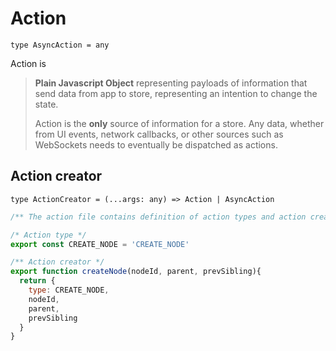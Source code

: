 # Action
`type AsyncAction = any`

Action is
> **Plain Javascript Object** representing payloads of information that send data from app to store, representing an intention to change the state.
>
> Action is the **only** source of information for a store. Any data, whether from UI events, network callbacks, or other sources such as WebSockets needs to eventually be dispatched as actions.

## Action creator
`type ActionCreator = (...args: any) => Action | AsyncAction`

```js
/** The action file contains definition of action types and action creators. */

/* Action type */
export const CREATE_NODE = 'CREATE_NODE'

/** Action creator */
export function createNode(nodeId, parent, prevSibling){
  return {
    type: CREATE_NODE,
    nodeId,
    parent,
    prevSibling
  }
}
```
